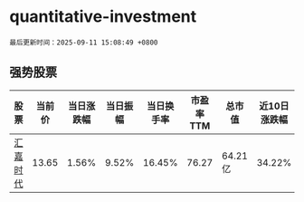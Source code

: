 # quantitative-investment

`最后更新时间：2025-09-11 15:08:49 +0800`

## 强势股票

|股票|当前价|当日涨跌幅|当日振幅|当日换手率|市盈率TTM|总市值|近10日涨跌幅|
|----|----|----|----|----|----|----|----|
|[汇嘉时代](https://xueqiu.com/S/SH603101)|13.65|1.56%|9.52%|16.45%|76.27|64.21亿|34.22%|
